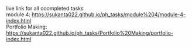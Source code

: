 live link for all coompleted tasks <br>
module 4:  https://sukanta022.github.io/ph_tasks/module%204/module-4-index.html <br>
Portfolio Making: https://sukanta022.github.io/ph_tasks/Portfolio%20Making/portfolio-index.html <br>
